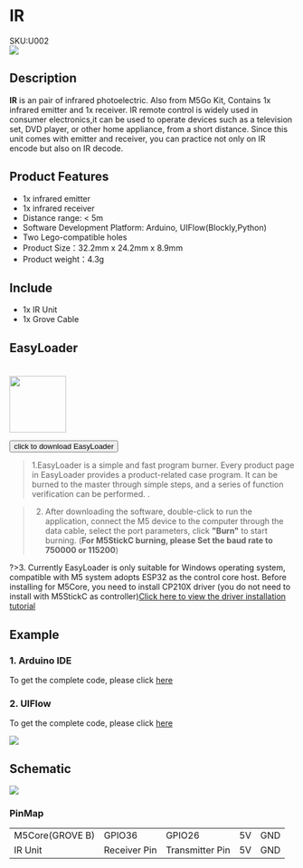 # IR

<div class="badge badge-pill badge-primary product_sku_tag">SKU:U002</div>

<div class="product_pic"><img src="assets/img/product_pics/unit/M5GO_Unit_ir.webp"></div>

## Description

**IR** is an pair of infrared photoelectric. Also from M5Go Kit, Contains 1x infrared emitter and 1x receiver.
IR remote control is widely used in consumer electronics,it can be used to operate devices such as a television set, DVD player, or other home appliance, from a short distance. Since this unit comes with emitter and receiver, you can practice not only on IR encode but also on IR decode.

## Product Features

- 1x infrared emitter
- 1x infrared receiver
- Distance range: < 5m
- Software Development Platform: Arduino, UIFlow(Blockly,Python)
- Two Lego-compatible holes
- Product Size：32.2mm x 24.2mm x 8.9mm
- Product weight：4.3g

## Include

- 1x IR Unit
- 1x Grove Cable

## EasyLoader

<img src="https://m5stack.oss-cn-shenzhen.aliyuncs.com/image/EasyLoader_logo.webp" width="100px" style="margin-top:20px">

<a href="https://m5stack.oss-cn-shenzhen.aliyuncs.com/EasyLoader/Unit/EasyLoader_IR.exe"><button type="button" class="btn btn-primary">click to download EasyLoader</button></a>

>1.EasyLoader is a simple and fast program burner. Every product page in EasyLoader provides a product-related case program. It can be burned to the master through simple steps, and a series of function verification can be performed. .

>2. After downloading the software, double-click to run the application, connect the M5 device to the computer through the data cable, select the port parameters, click **"Burn"** to start burning. (**For M5StickC burning, please Set the baud rate to 750000 or 115200**)

?>3. Currently EasyLoader is only suitable for Windows operating system, compatible with M5 system adopts ESP32 as the control core host. Before installing for M5Core, you need to install CP210X driver (you do not need to install with M5StickC as controller)[Click here to view the driver installation tutorial](en/related_documents/M5Burner#install-usb-driver)

## Example

### 1. Arduino IDE

To get the complete code, please click [here](https://github.com/m5stack/M5-ProductExampleCodes/tree/master/Unit/IR/Arduino)

### 2. UIFlow

To get the complete code, please click [here](https://github.com/m5stack/M5-ProductExampleCodes/tree/master/Unit/IR/UIFlow)

<img src="assets/img/product_pics/unit/unit_example/IR/example_unit_ir_03.webp">

## Schematic

<img src="assets/img/product_pics/unit/ir_sch.JPG">

### PinMap

<table>
 <tr><td>M5Core(GROVE B)</td><td>GPIO36</td><td>GPIO26</td><td>5V</td><td>GND</td></tr>
 <tr><td>IR Unit</td><td>Receiver Pin</td><td>Transmitter Pin</td><td>5V</td><td>GND</td></tr>
</table>

<script>

   var purchase_link = 'https://m5stack.com/collections/m5-unit/products/ir-unit';

   anchor_search(purchase_link);
   scrollFunc();

</script>